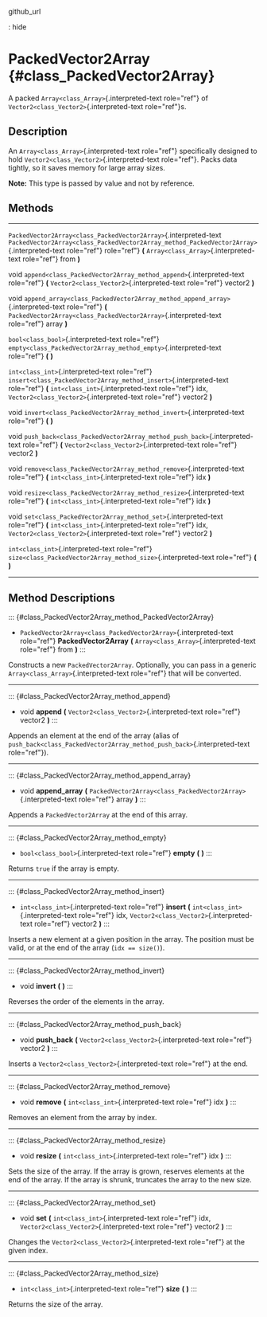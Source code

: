 github\_url

:   hide

PackedVector2Array {#class_PackedVector2Array}
==================

A packed `Array<class_Array>`{.interpreted-text role="ref"} of
`Vector2<class_Vector2>`{.interpreted-text role="ref"}s.

Description
-----------

An `Array<class_Array>`{.interpreted-text role="ref"} specifically
designed to hold `Vector2<class_Vector2>`{.interpreted-text role="ref"}.
Packs data tightly, so it saves memory for large array sizes.

**Note:** This type is passed by value and not by reference.

Methods
-------

  ------------------------------------------------------------------ --------------------------------------------------------------------------------------------
  `PackedVector2Array<class_PackedVector2Array>`{.interpreted-text   `PackedVector2Array<class_PackedVector2Array_method_PackedVector2Array>`{.interpreted-text
  role="ref"}                                                        role="ref"} **(** `Array<class_Array>`{.interpreted-text role="ref"} from **)**

  void                                                               `append<class_PackedVector2Array_method_append>`{.interpreted-text role="ref"} **(**
                                                                     `Vector2<class_Vector2>`{.interpreted-text role="ref"} vector2 **)**

  void                                                               `append_array<class_PackedVector2Array_method_append_array>`{.interpreted-text role="ref"}
                                                                     **(** `PackedVector2Array<class_PackedVector2Array>`{.interpreted-text role="ref"} array
                                                                     **)**

  `bool<class_bool>`{.interpreted-text role="ref"}                   `empty<class_PackedVector2Array_method_empty>`{.interpreted-text role="ref"} **(** **)**

  `int<class_int>`{.interpreted-text role="ref"}                     `insert<class_PackedVector2Array_method_insert>`{.interpreted-text role="ref"} **(**
                                                                     `int<class_int>`{.interpreted-text role="ref"} idx,
                                                                     `Vector2<class_Vector2>`{.interpreted-text role="ref"} vector2 **)**

  void                                                               `invert<class_PackedVector2Array_method_invert>`{.interpreted-text role="ref"} **(** **)**

  void                                                               `push_back<class_PackedVector2Array_method_push_back>`{.interpreted-text role="ref"} **(**
                                                                     `Vector2<class_Vector2>`{.interpreted-text role="ref"} vector2 **)**

  void                                                               `remove<class_PackedVector2Array_method_remove>`{.interpreted-text role="ref"} **(**
                                                                     `int<class_int>`{.interpreted-text role="ref"} idx **)**

  void                                                               `resize<class_PackedVector2Array_method_resize>`{.interpreted-text role="ref"} **(**
                                                                     `int<class_int>`{.interpreted-text role="ref"} idx **)**

  void                                                               `set<class_PackedVector2Array_method_set>`{.interpreted-text role="ref"} **(**
                                                                     `int<class_int>`{.interpreted-text role="ref"} idx,
                                                                     `Vector2<class_Vector2>`{.interpreted-text role="ref"} vector2 **)**

  `int<class_int>`{.interpreted-text role="ref"}                     `size<class_PackedVector2Array_method_size>`{.interpreted-text role="ref"} **(** **)**
  ------------------------------------------------------------------ --------------------------------------------------------------------------------------------

Method Descriptions
-------------------

::: {#class_PackedVector2Array_method_PackedVector2Array}
-   `PackedVector2Array<class_PackedVector2Array>`{.interpreted-text
    role="ref"} **PackedVector2Array** **(**
    `Array<class_Array>`{.interpreted-text role="ref"} from **)**
:::

Constructs a new `PackedVector2Array`. Optionally, you can pass in a
generic `Array<class_Array>`{.interpreted-text role="ref"} that will be
converted.

------------------------------------------------------------------------

::: {#class_PackedVector2Array_method_append}
-   void **append** **(** `Vector2<class_Vector2>`{.interpreted-text
    role="ref"} vector2 **)**
:::

Appends an element at the end of the array (alias of
`push_back<class_PackedVector2Array_method_push_back>`{.interpreted-text
role="ref"}).

------------------------------------------------------------------------

::: {#class_PackedVector2Array_method_append_array}
-   void **append\_array** **(**
    `PackedVector2Array<class_PackedVector2Array>`{.interpreted-text
    role="ref"} array **)**
:::

Appends a `PackedVector2Array` at the end of this array.

------------------------------------------------------------------------

::: {#class_PackedVector2Array_method_empty}
-   `bool<class_bool>`{.interpreted-text role="ref"} **empty** **(**
    **)**
:::

Returns `true` if the array is empty.

------------------------------------------------------------------------

::: {#class_PackedVector2Array_method_insert}
-   `int<class_int>`{.interpreted-text role="ref"} **insert** **(**
    `int<class_int>`{.interpreted-text role="ref"} idx,
    `Vector2<class_Vector2>`{.interpreted-text role="ref"} vector2 **)**
:::

Inserts a new element at a given position in the array. The position
must be valid, or at the end of the array (`idx == size()`).

------------------------------------------------------------------------

::: {#class_PackedVector2Array_method_invert}
-   void **invert** **(** **)**
:::

Reverses the order of the elements in the array.

------------------------------------------------------------------------

::: {#class_PackedVector2Array_method_push_back}
-   void **push\_back** **(** `Vector2<class_Vector2>`{.interpreted-text
    role="ref"} vector2 **)**
:::

Inserts a `Vector2<class_Vector2>`{.interpreted-text role="ref"} at the
end.

------------------------------------------------------------------------

::: {#class_PackedVector2Array_method_remove}
-   void **remove** **(** `int<class_int>`{.interpreted-text role="ref"}
    idx **)**
:::

Removes an element from the array by index.

------------------------------------------------------------------------

::: {#class_PackedVector2Array_method_resize}
-   void **resize** **(** `int<class_int>`{.interpreted-text role="ref"}
    idx **)**
:::

Sets the size of the array. If the array is grown, reserves elements at
the end of the array. If the array is shrunk, truncates the array to the
new size.

------------------------------------------------------------------------

::: {#class_PackedVector2Array_method_set}
-   void **set** **(** `int<class_int>`{.interpreted-text role="ref"}
    idx, `Vector2<class_Vector2>`{.interpreted-text role="ref"} vector2
    **)**
:::

Changes the `Vector2<class_Vector2>`{.interpreted-text role="ref"} at
the given index.

------------------------------------------------------------------------

::: {#class_PackedVector2Array_method_size}
-   `int<class_int>`{.interpreted-text role="ref"} **size** **(** **)**
:::

Returns the size of the array.

